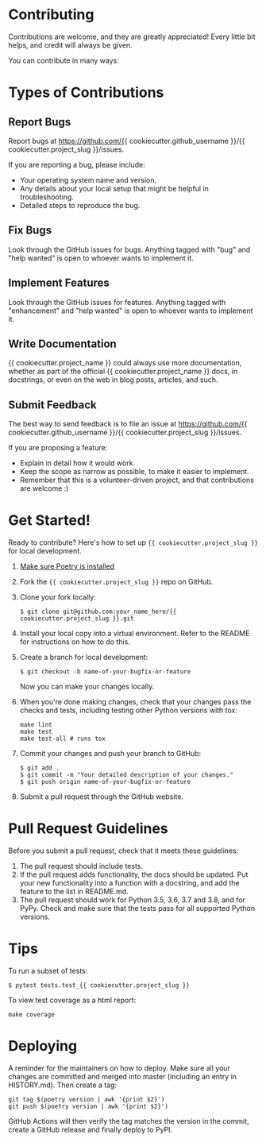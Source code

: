 # Contributing

Contributions are welcome, and they are greatly appreciated! Every little bit
helps, and credit will always be given.

You can contribute in many ways:

# Types of Contributions

## Report Bugs

Report bugs at https://github.com/{{ cookiecutter.github_username }}/{{ cookiecutter.project_slug }}/issues.

If you are reporting a bug, please include:

* Your operating system name and version.
* Any details about your local setup that might be helpful in troubleshooting.
* Detailed steps to reproduce the bug.

## Fix Bugs

Look through the GitHub issues for bugs. Anything tagged with "bug" and "help
wanted" is open to whoever wants to implement it.

## Implement Features

Look through the GitHub issues for features. Anything tagged with "enhancement"
and "help wanted" is open to whoever wants to implement it.

## Write Documentation

{{ cookiecutter.project_name }} could always use more documentation, whether as part of the
official {{ cookiecutter.project_name }} docs, in docstrings, or even on the web in blog posts,
articles, and such.

## Submit Feedback

The best way to send feedback is to file an issue at https://github.com/{{ cookiecutter.github_username }}/{{ cookiecutter.project_slug }}/issues.

If you are proposing a feature:

* Explain in detail how it would work.
* Keep the scope as narrow as possible, to make it easier to implement.
* Remember that this is a volunteer-driven project, and that contributions
  are welcome :)

# Get Started!

Ready to contribute? Here's how to set up `{{ cookiecutter.project_slug }}` for local development.

1. [Make sure Poetry is installed](https://python-poetry.org/docs/#installation)
2. Fork the `{{ cookiecutter.project_slug }}` repo on GitHub.
3. Clone your fork locally:
    ```
    $ git clone git@github.com:your_name_here/{{ cookiecutter.project_slug }}.git
    ```
4. Install your local copy into a virtual environment. Refer to the README for instructions on how to do this.
5. Create a branch for local development:
    ```
    $ git checkout -b name-of-your-bugfix-or-feature
    ```
   Now you can make your changes locally.

6. When you're done making changes, check that your changes pass the checks and tests, including testing other Python versions with tox:
    ```shell script
    make lint
    make test
    make test-all # runs tox
    ```

7. Commit your changes and push your branch to GitHub:
    ```
    $ git add .
    $ git commit -m "Your detailed description of your changes."
    $ git push origin name-of-your-bugfix-or-feature
    ```
8. Submit a pull request through the GitHub website.

# Pull Request Guidelines

Before you submit a pull request, check that it meets these guidelines:

1. The pull request should include tests.
2. If the pull request adds functionality, the docs should be updated. Put your new functionality into a function with a docstring, and add the feature to the list in README.md.
3. The pull request should work for Python 3.5, 3.6, 3.7 and 3.8, and for PyPy. Check and make sure that the tests pass for all supported Python versions.

# Tips

To run a subset of tests:
```
$ pytest tests.test_{{ cookiecutter.project_slug }}
```

To view test coverage as a html report:
```shell script
make coverage
```

# Deploying

A reminder for the maintainers on how to deploy. Make sure all your changes are committed and merged into master (including an entry in HISTORY.md). Then create a tag:
```shell script
git tag $(poetry version | awk '{print $2}')
git push $(poetry version | awk '{print $2}')
```
GitHub Actions will then verify the tag matches the version in the commit, create a GitHub release and finally deploy to PyPI.
